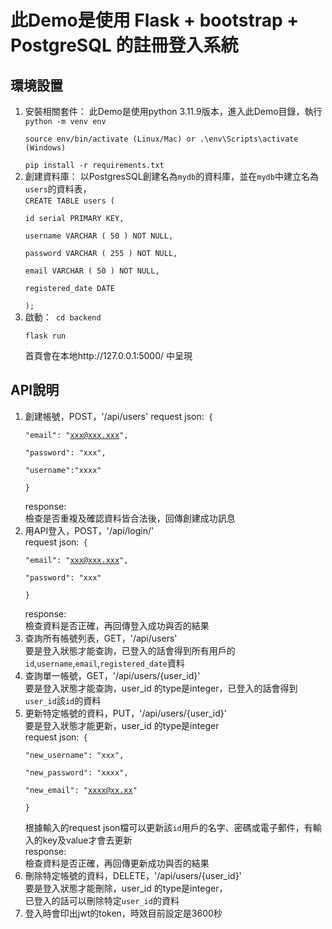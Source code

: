 # 此Demo是使用 Flask + bootstrap + PostgreSQL 的註冊登入系統
## 環境設置
1. 安裝相關套件：
此Demo是使用python 3.11.9版本，進入此Demo目錄，執行<code>
python -m venv env  
source env/bin/activate (Linux/Mac) or .\env\Scripts\activate (Windows)  
pip install -r requirements.txt</code>
2. 創建資料庫：
以PostgresSQL創建名為`mydb`的資料庫，並在`mydb`中建立名為`users`的資料表，  
<code>CREATE TABLE users (  
	id serial PRIMARY KEY,  
	username VARCHAR ( 50 ) NOT NULL,  
	password VARCHAR ( 255 ) NOT NULL,  
	email VARCHAR ( 50 ) NOT NULL,  
    registered_date DATE  
);</code>
3. 啟動：<code>
   cd backend  
   flask run  
</code>首頁會在本地http://127.0.0.1:5000/  中呈現
## API說明
1. 創建帳號，POST，'/api/users'
   request json:<code>
    {  
    "email": "xxx@xxx.xxx",  
    "password": "xxx",  
    "username":"xxxx"  
    }  
   </code>
   response:  
       檢查是否重複及確認資料皆合法後，回傳創建成功訊息  
2. 用API登入，POST，'/api/login/'  
   request json:<code>
    {  
    "email": "xxx@xxx.xxx",  
    "password": "xxx"  
    }  
   </code>
   response:  
       檢查資料是否正確，再回傳登入成功與否的結果  
3. 查詢所有帳號列表，GET，'/api/users'  
   要是登入狀態才能查詢，已登入的話會得到所有用戶的  
    `id`,`username`,`email`,`registered_date`資料  
4. 查詢單一帳號，GET，'/api/users/{user_id}'  
   要是登入狀態才能查詢，user_id 的type是integer，已登入的話會得到`user_id`該`id`的資料  
5. 更新特定帳號的資料，PUT，'/api/users/{user_id}'  
   要是登入狀態才能更新，user_id 的type是integer  
   request json:<code>
    {  
    "new_username": "xxx",  
    "new_password": "xxxx",  
    "new_email": "xxxx@xx.xx"  
    }  
   </code>
   根據輸入的request json檔可以更新該`id`用戶的名字、密碼或電子郵件，有輸入的key及value才會去更新  
   response:  
       檢查資料是否正確，再回傳更新成功與否的結果  
6. 刪除特定帳號的資料，DELETE，'/api/users/{user_id}'  
   要是登入狀態才能刪除，user_id 的type是integer，  
   已登入的話可以刪除特定`user_id`的資料  
7. 登入時會印出jwt的token，時效目前設定是3600秒

